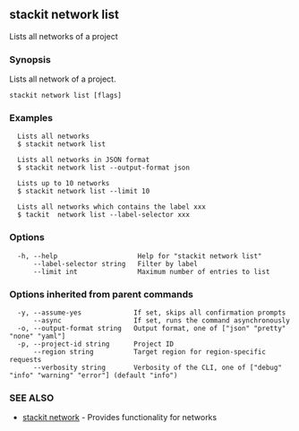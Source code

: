## stackit network list

Lists all networks of a project

### Synopsis

Lists all network of a project.

```
stackit network list [flags]
```

### Examples

```
  Lists all networks
  $ stackit network list

  Lists all networks in JSON format
  $ stackit network list --output-format json

  Lists up to 10 networks
  $ stackit network list --limit 10

  Lists all networks which contains the label xxx
  $ tackit  network list --label-selector xxx
```

### Options

```
  -h, --help                    Help for "stackit network list"
      --label-selector string   Filter by label
      --limit int               Maximum number of entries to list
```

### Options inherited from parent commands

```
  -y, --assume-yes             If set, skips all confirmation prompts
      --async                  If set, runs the command asynchronously
  -o, --output-format string   Output format, one of ["json" "pretty" "none" "yaml"]
  -p, --project-id string      Project ID
      --region string          Target region for region-specific requests
      --verbosity string       Verbosity of the CLI, one of ["debug" "info" "warning" "error"] (default "info")
```

### SEE ALSO

* [stackit network](./stackit_network.md)	 - Provides functionality for networks

